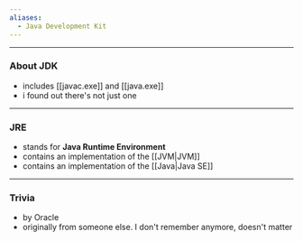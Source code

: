```yaml
---
aliases:
  - Java Development Kit
---
```

---

### About JDK

- includes [[javac.exe]] and [[java.exe]]
- i found out there's not just one

---

### JRE

- stands for **Java Runtime Environment**
- contains an implementation of the [[JVM|JVM]]
- contains an implementation of the [[Java|Java SE]]

---

### Trivia

- by Oracle
- originally from someone else. I don't remember anymore, doesn't matter
